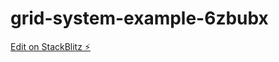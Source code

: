 # grid-system-example-6zbubx

[Edit on StackBlitz ⚡️](https://stackblitz.com/edit/grid-system-example-6zbubx)